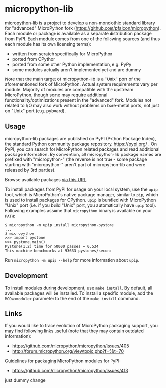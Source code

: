 micropython-lib
===============
micropython-lib is a project to develop a non-monolothic standard library
for "advanced" MicroPython fork (https://github.com/pfalcon/micropython).
Each module or package is available as a separate distribution package from
PyPI. Each module comes from one of the following sources (and thus each
module has its own licensing terms):

* written from scratch specifically for MicroPython
* ported from CPython
* ported from some other Python implementation, e.g. PyPy
* some modules actually aren't implemented yet and are dummy

Note that the main target of micropython-lib is a "Unix" port of the
aforementioned fork of MicroPython. Actual system requirements vary per
module. Majority of modules are compatible with the upstream MicroPython,
though some may require additional functionality/optimizations present in
the "advanced" fork. Modules not related to I/O may also work without
problems on bare-metal ports, not just on "Unix" port (e.g. pyboard).


Usage
-----
micropython-lib packages are published on PyPI (Python Package Index),
the standard Python community package repository: https://pypi.org/ .
On PyPI, you can search for MicroPython related packages and read
additional package information. By convention, all micropython-lib package
names are prefixed with "micropython-" (the reverse is not true - some
package starting with "micropython-" aren't part of micropython-lib and
were released by 3rd parties).

Browse available packages [via this
URL](https://pypi.org/search/?q=&o=&c=Programming+Language+%3A%3A+Python+%3A%3A+Implementation+%3A%3A+MicroPython).

To install packages from PyPI for usage on your local system, use the
`upip` tool, which is MicroPython's native package manager, similar to
`pip`, which is used to install packages for CPython. `upip` is bundled
with MicroPython "Unix" port (i.e. if you build "Unix" port, you
automatically have `upip` tool). Following examples assume that
`micropython` binary is available on your `PATH`:

~~~~
$ micropython -m upip install micropython-pystone
...
$ micropython
>>> import pystone
>>> pystone.main()
Pystone(1.2) time for 50000 passes = 0.534
This machine benchmarks at 93633 pystones/second
~~~~

Run `micropython -m upip --help` for more information about `upip`.


Development
-----------
To install modules during development, use `make install`. By default, all
available packages will be installed. To install a specific module, add the
`MOD=<module>` parameter to the end of the `make install` command.


Links
-----
If you would like to trace evolution of MicroPython packaging support,
you may find following links useful (note that they may contain outdated
information):

 * https://github.com/micropython/micropython/issues/405
 * http://forum.micropython.org/viewtopic.php?f=5&t=70

Guidelines for packaging MicroPython modules for PyPI:

 * https://github.com/micropython/micropython/issues/413

 just dummy change
